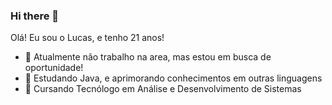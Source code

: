 ### Hi there 👋 ###

Olá! Eu sou o Lucas, e tenho 21 anos!


- 🔭 Atualmente não trabalho na area, mas estou em busca de oportunidade!
- 🌱 Estudando Java, e aprimorando conhecimentos em outras linguagens
- 💬 Cursando Tecnólogo em Análise e Desenvolvimento de Sistemas
